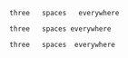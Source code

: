`   three   spaces   everywhere   `

`   three   spaces
  everywhere   `

`   three   spaces 
 everywhere   `
